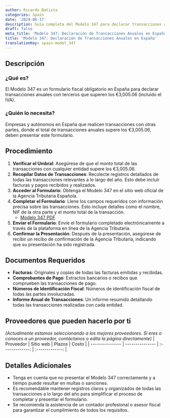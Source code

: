 ```yaml
---
author: Ricardo Batista
categories: Spain
date: '2024-06-17'
description: Guía completa del Modelo 347 para declarar transacciones anuales con terceros en España, superando los €3,005.06 con detalles de procedimiento y requisitos.
draft: false
meta_title: 'Modelo 347: Declaración de Transacciones Anuales en España'
title: 'Modelo 347: Declaración de Transacciones Anuales en España'
translationKey: spain-model_347
---
```



## Descripción
### ¿Qué es?
El Modelo 347 es un formulario fiscal obligatorio en España para declarar transacciones anuales con terceros que superen los €3,005.06 (incluido el IVA).

### ¿Quién lo necesita?
Empresas y autónomos en España que realicen transacciones con otras partes, donde el total de transacciones anuales supere los €3,005.06, deben presentar este formulario.

## Procedimiento
1. **Verificar el Umbral**: Asegúrese de que el monto total de las transacciones con cualquier entidad supere los €3,005.06.
2. **Recopilar Datos de Transacciones**: Recolecte registros detallados de todas las transacciones relevantes a lo largo del año. Esto debe incluir facturas y pagos recibidos y realizados.
3. **Acceder al Formulario**: Obtenga el Modelo 347 en el sitio web oficial de la Agencia Tributaria Española.
4. **Completar el Formulario**: Llene los campos requeridos con información precisa sobre las transacciones. Esto incluye detalles como el nombre, NIF de la otra parte y el monto total de la transacción.
    - [Modelo 347 PDF](https://sede.agenciatributaria.gob.es/Sede/es_es/modelo-347-declaracion-anual-operaciones-terceros.html)
5. **Enviar el Formulario**: Envíe el formulario completado electrónicamente a través de la plataforma en línea de la Agencia Tributaria.
6. **Confirmar la Presentación**: Después de la presentación, asegúrese de recibir un recibo de confirmación de la Agencia Tributaria, indicando que su presentación ha sido registrada.

## Documentos Requeridos
- **Facturas**: Originales y copias de todas las facturas emitidas y recibidas.
- **Comprobantes de Pago**: Extractos bancarios o recibos que comprueben las transacciones de pago.
- **Números de Identificación Fiscal**: Números de identificación fiscal de todas las partes involucradas.
- **Informe Anual de Transacciones**: Un informe resumido detallando todas las transacciones realizadas con cada entidad.

## Proveedores que pueden hacerlo por ti
_(Actualmente estamos seleccionando a los mejores proveedores. Si eres o conoces a un proveedor, contáctanos o edita la página directamente)_
| Proveedor        |     Sitio web      |     Plazos       |       Costo      |
| --------------- | --------------- |  :-------------: | :-------------: |

## Detalles Adicionales
- Tenga en cuenta que no presentar el Modelo 347 correctamente y a tiempo puede resultar en multas o sanciones.
- Es recomendable mantener registros claros y organizados de todas las transacciones a lo largo del año para simplificar el proceso de completar y presentar el formulario.
- Se recomienda la asistencia de un contador profesional o asesor fiscal para garantizar el cumplimiento de todos los requisitos.